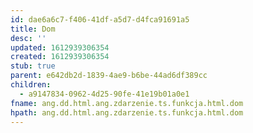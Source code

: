 ```yaml
---
id: dae6a6c7-f406-41df-a5d7-d4fca91691a5
title: Dom
desc: ''
updated: 1612939306354
created: 1612939306354
stub: true
parent: e642db2d-1839-4ae9-b6be-44ad6df389cc
children:
  - a9147834-0962-4d25-90fe-41e19b01a0e1
fname: ang.dd.html.ang.zdarzenie.ts.funkcja.html.dom
hpath: ang.dd.html.ang.zdarzenie.ts.funkcja.html.dom
---
```



